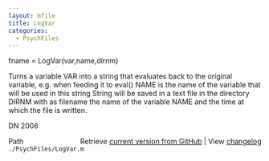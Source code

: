 ```yaml
---
layout: mfile
title: LogVar
categories:
  - PsychFiles
---
```


fname = LogVar\(var,name,dirnm\)

Turns a variable VAR into a string that evaluates back to the original
variable, e.g. when feeding it to eval\(\)
NAME is the name of the variable that will be used in this string
String will be saved in a text file in the directory DIRNM with as
filename the name of the variable NAME and the time at which the file is
written.

DN 2008


<div class="code_header" style="text-align:right;">
  <span style="float:left;">Path&nbsp;&nbsp;</span> <span class="counter">Retrieve <a href=
  "https://raw.github.com/Psychtoolbox-3/Psychtoolbox-3/beta/./PsychFiles/LogVar.m">current version from GitHub</a> | View <a href=
  "https://github.com/Psychtoolbox-3/Psychtoolbox-3/commits/beta/./PsychFiles/LogVar.m">changelog</a></span>
</div>
<div class="code">
  <code>./PsychFiles/LogVar.m</code>
</div>

